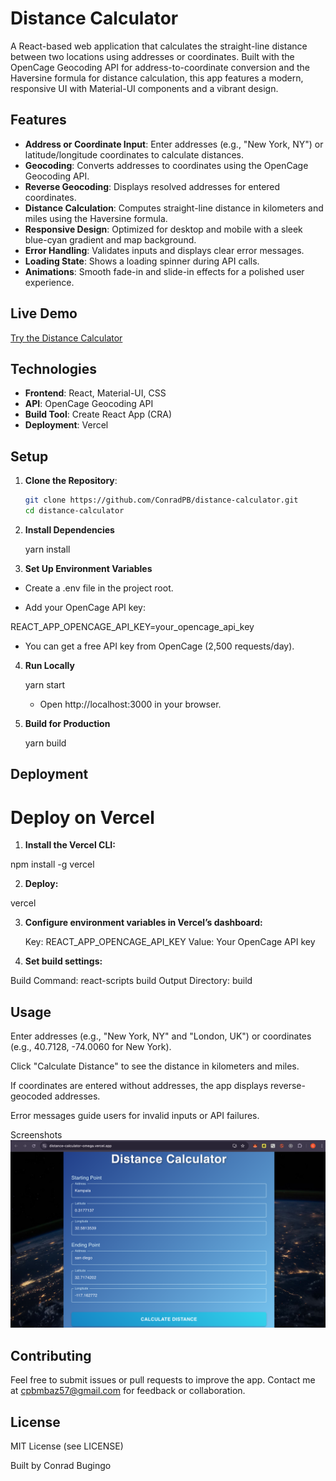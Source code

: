 # Distance Calculator

A React-based web application that calculates the straight-line distance between two locations using addresses or coordinates. Built with the OpenCage Geocoding API for address-to-coordinate conversion and the Haversine formula for distance calculation, this app features a modern, responsive UI with Material-UI components and a vibrant design.

## Features

- **Address or Coordinate Input**: Enter addresses (e.g., "New York, NY") or latitude/longitude coordinates to calculate distances.
- **Geocoding**: Converts addresses to coordinates using the OpenCage Geocoding API.
- **Reverse Geocoding**: Displays resolved addresses for entered coordinates.
- **Distance Calculation**: Computes straight-line distance in kilometers and miles using the Haversine formula.
- **Responsive Design**: Optimized for desktop and mobile with a sleek blue-cyan gradient and map background.
- **Error Handling**: Validates inputs and displays clear error messages.
- **Loading State**: Shows a loading spinner during API calls.
- **Animations**: Smooth fade-in and slide-in effects for a polished user experience.

## Live Demo

[Try the Distance Calculator](https://distance-calculator-omega.vercel.app/)

## Technologies

- **Frontend**: React, Material-UI, CSS
- **API**: OpenCage Geocoding API
- **Build Tool**: Create React App (CRA)
- **Deployment**: Vercel

## Setup

1. **Clone the Repository**:

   ```bash
   git clone https://github.com/ConradPB/distance-calculator.git
   cd distance-calculator
   ```

2. **Install Dependencies**

   yarn install

3. **Set Up Environment Variables**

- Create a .env file in the project root.

- Add your OpenCage API key:

REACT_APP_OPENCAGE_API_KEY=your_opencage_api_key

- You can get a free API key from OpenCage (2,500 requests/day).

4. **Run Locally**

   yarn start

   - Open http://localhost:3000 in your browser.

5. **Build for Production**

   yarn build

## Deployment

# Deploy on Vercel

1. **Install the Vercel CLI:**

npm install -g vercel

2. **Deploy:**

vercel

3. **Configure environment variables in Vercel’s dashboard:**

   Key: REACT_APP_OPENCAGE_API_KEY
   Value: Your OpenCage API key

4. **Set build settings:**

Build Command: react-scripts build
Output Directory: build

## Usage

Enter addresses (e.g., "New York, NY" and "London, UK") or coordinates (e.g., 40.7128, -74.0060 for New York).

Click "Calculate Distance" to see the distance in kilometers and miles.

If coordinates are entered without addresses, the app displays reverse-geocoded addresses.

Error messages guide users for invalid inputs or API failures.

Screenshots
![Distance Calculator Screenshot](public/screenshots/Screenshot%202025-07-11%20at%206.23.34%20PM.png)

## Contributing

Feel free to submit issues or pull requests to improve the app.
Contact me at cpbmbaz57@gmail.com for feedback or collaboration.

## License

MIT License (see LICENSE)

Built by Conrad Bugingo
